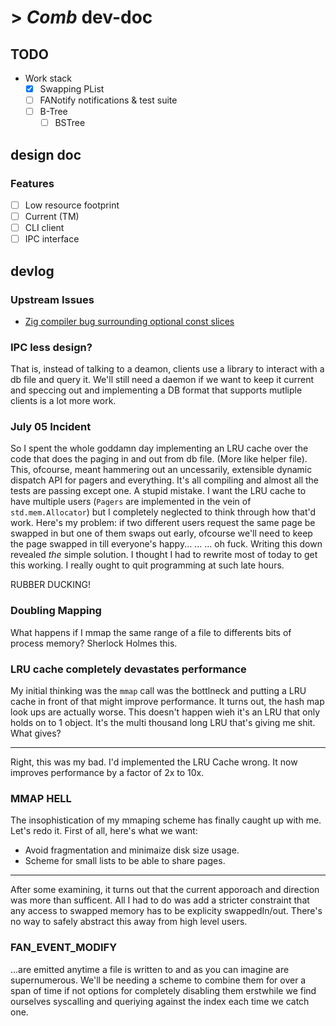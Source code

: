 # > *Comb* dev-doc

## TODO

- Work stack
    - [x] Swapping PList
    - [ ] FANotify notifications & test suite
    - [ ] B-Tree
        - [ ] BSTree

## design doc

### Features

- [ ] Low resource footprint
- [ ] Current (TM)
- [ ] CLI client
- [ ] IPC interface

## devlog

### Upstream Issues

- [Zig compiler bug surrounding optional const slices](https://github.com/ziglang/zig/issues/4907)

### IPC less design?

That is, instead of talking to a deamon, clients use a library to interact with
a db file and query it. We'll still need a daemon if we want to keep it current
and speccing out and implementing a DB format that supports mutliple clients is 
a lot more work.

### July 05 Incident

So I spent the whole goddamn day implementing an LRU cache over the code that does
the paging in and out from db file. (More like helper file). This, ofcourse, meant 
hammering out an uncessarily, extensible dynamic dispatch API for pagers and everything.
It's all compiling and almost all the tests are passing except one. A stupid mistake.
I want the LRU cache to have multiple users (`Pagers` are implemented in the vein of 
`std.mem.Allocator`) but I completely neglected to think through how that'd work.
Here's my problem: if two different users request the same page be swapped in but one of them
swaps out early, ofcourse we'll need to keep the page swapped in till everyone's happy...
...
...
oh fuck. Writing this down revealed *the* simple solution. I thought I had to rewrite
most of today to get this working. I really ought to quit programming at such late hours.

RUBBER DUCKING!

### Doubling Mapping

What happens if I mmap the same range of a file to differents bits of process memory? Sherlock Holmes this.

### LRU cache completely devastates performance

My initial thinking was the `mmap` call was the bottlneck and putting a LRU cache
in front of that might improve performance. It turns out, the hash map look ups are
actually worse. This doesn't happen wieh it's an LRU that only holds on to 1 object.
It's the multi thousand long LRU that's giving me shit. What gives?

---

Right, this was my bad. I'd implemented the LRU Cache wrong. It now improves performance
by a factor of 2x to 10x.

### MMAP HELL

The insophistication of my mmaping scheme has finally caught up with me. Let's 
redo it. First of all, here's what we want:

- Avoid fragmentation and minimaize disk size usage.
- Scheme for small lists to be able to share pages.

---

After some examining, it turns out that the current apporoach and direction was
more than sufficent. All I had to do was add a stricter constraint that any access
to swapped memory has to be explicity swappedIn/out. There's no way to safely
abstract this away from high level users.

### FAN_EVENT_MODIFY

...are emitted anytime a file is written to and as you can imagine are supernumerous. 
We'll be needing a scheme to combine them for over a span of time if not options 
for completely disabling them erstwhile we find ourselves syscalling and queriying 
against the index each time we catch one.

